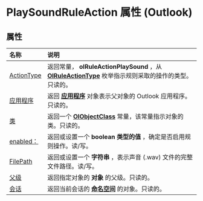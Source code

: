 
# PlaySoundRuleAction 属性 (Outlook)

## 属性



|**名称**|**说明**|
|:-----|:-----|
|[ActionType](f3b2ec1d-9b8b-64b8-cc02-9d1aec8fd764.md)|返回常量，  **olRuleActionPlaySound** ，从 **[OlRuleActionType](d6a39ac2-00e7-73e7-3890-ea658211eae9.md)** 枚举指示规则采取的操作的类型。只读的。|
|[应用程序](36f34b4e-e9da-1c48-012b-0664536189a8.md)|返回 **[应用程序](797003e7-ecd1-eccb-eaaf-32d6ddde8348.md)** 对象表示父对象的 Outlook 应用程序。只读的。|
|[类](74c4ac63-fcf9-12dc-c910-e41b80b417f2.md)|返回一个 **[OlObjectClass](33d724b3-df3c-2a7f-a80f-93b66d96f588.md)** 常量，该常量指示对象的类。只读的。|
|[enabled：](7a8b222e-a9db-f38f-8f8b-a834ff46c39a.md)|返回或设置一个 **boolean 类型的值** ，确定是否启用规则操作。读/写。|
|[FilePath](8f27c644-aab4-4e9e-b563-0db7242cd86f.md)|返回或设置一个 **字符串** ，表示声音 (.wav) 文件的完整文件路径。读/写。|
|[父级](cac44be6-e790-6863-4462-cf9b1382bbb0.md)|返回指定对象的 **对象** 的父级。只读的。|
|[会话](8d3e9f6e-848d-9879-61a8-7662858674d4.md)|返回当前会话的 **[命名空间](f0dcaa19-07f5-5d42-a3bf-2e42b7885644.md)** 的对象。只读的。|
